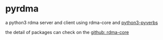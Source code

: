 # pyrdma
a python3 rdma server and client using rdma-core and [python3-pyverbs](https://github.com/linux-rdma/rdma-core/tree/master/pyverbs)

the detail of packages can check on the [github: rdma-core](https://github.com/linux-rdma/rdma-core)
